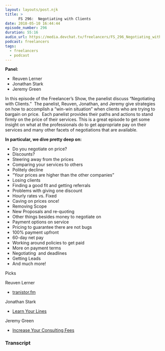 ```yaml
---
layout: layouts/post.njk
title: >
      FS 296:  Negotiating with Clients
date: 2018-05-10 16:44:44
episode_number: 296
duration: 55:16
audio_url: https://media.devchat.tv/freelancers/FS_296_Negotiating_with_Clients.mp3
podcast: freelancers
tags: 
  - freelancers
  - podcast
---
```


 **Panel:**

- Reuven Lerner
- Jonathan Stark
- Jeremy Green

In this episode of the Freelancer’s Show, the panelist discuss “Negotiating with Clients.”&nbsp; The panelist, Reuven, Jonathan, and Jeremy give strategies on how to accomplish a “win-win situation” when clients who are trying to bargain on price.&nbsp; Each panelist provides their paths and actions to stand firmly on the price of their services. This is a great episode to get some insight on what at the professionals do to get appropriate pay on their services and many other facets of negotiations that are available.

**In particular, we dive pretty deep on:**

- Do you negotiate on price?
- Discounts? 
- Steering away from the prices
- Comparing your services to others
- Politely decline
- “Your prices are higher than the other companies”
- Losing clients
- Finding a good fit and getting referrals
- Problems with giving one discount
- Hourly rates vs. Fixed 
- Caving on prices once!
- Removing Scope 
- New Proposals and re-quoting 
- Other things besides money to negotiate on
- Payment options on service
- Pricing to guarantee there are not bugs
- 100% payment upfront 
- 60-day net pay
- Working around policies to get paid 
- More on payment terms 
- Negotiating&nbsp; and deadlines 
- Getting Leads 
- And much more!&nbsp; &nbsp; &nbsp;

Picks

Reuven Lerner

- [tranistor.fm](http://tranistor.fm)

Jonathan Stark

- [Learn Your Lines](https://www.jonathanstark.com/pricing)

Jeremy Green

- [Increase Your Consulting Fees](http://increaseyourconsultingfees.com)


### Transcript


